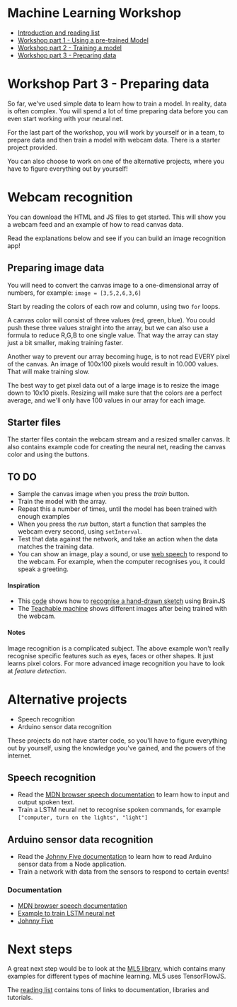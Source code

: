# Machine Learning Workshop

- [Introduction and reading list](../README.md)
- [Workshop part 1 - Using a pre-trained Model](./workshop1.md)
- [Workshop part 2 - Training a model](./workshop2.md)
- [Workshop part 3 - Preparing data](./workshop3.md)

# Workshop Part 3 - Preparing data

So far, we've used simple data to learn how to train a model. In reality, data is often complex. You will spend a lot of time preparing data before you can even start working with your neural net.

For the last part of the workshop, you will work by yourself or in a team, to prepare data and then train a model with webcam data. There is a starter project provided. 

You can also choose to work on one of the alternative projects, where you have to figure everything out by yourself!

# Webcam recognition

You can download the HTML and JS files to get started. This will show you a webcam feed and an example of how to read canvas data. 

Read the explanations below and see if you can build an image recognition app!

## Preparing image data

You will need to convert the canvas image to a one-dimensional array of numbers, for example: `image = [3,5,2,6,3,6]`

Start by reading the colors of each row and column, using two `for` loops. 

A canvas color will consist of three values (red, green, blue). You could push these three values straight into the array, but we can also use a formula to reduce R,G,B to one single value. That way the array can stay just a bit smaller, making training faster.

Another way to prevent our array becoming huge, is to not read EVERY pixel of the canvas. An image of 100x100 pixels would  result in 10.000 values. That will make training slow.

The best way to get pixel data out of a large image is to resize the image down to 10x10 pixels. Resizing will make sure that the colors are a perfect average, and we'll only have 100 values in our array for each image.

## Starter files

The starter files contain the webcam stream and a resized smaller canvas. It also contains example code for creating the neural net, reading the canvas color and using the buttons.

## TO DO

- Sample the canvas image when you press the *train* button. 
- Train the model with the array.
- Repeat this a number of times, until the model has been trained with enough examples
- When you press the *run* button, start a function that samples the webcam every second, using `setInterval`.
- Test that data against the network, and take an action when the data matches the training data.
- You can show an image, play a sound, or use [web speech](https://developer.mozilla.org/en-US/docs/Web/API/Web_Speech_API)
 to respond to the webcam. For example, when the computer recognises you, it could speak a greeting.

#### Inspiration

- This [code](https://gist.github.com/mac2000/fc54e6d6bdcbfde28b03dc2a43611270) shows how to [recognise a hand-drawn sketch](https://output.jsbin.com/mofaduk) using BrainJS
- The [Teachable machine](https://teachablemachine.withgoogle.com) shows different images after being trained with the webcam.

#### Notes

Image recognition is a complicated subject. The above example won't really recognise specific features such as eyes, faces or other shapes. It just learns pixel colors. For more advanced image recognition you have to look at *feature detection*.

# Alternative projects

- Speech recognition
- Arduino sensor data recognition

These projects do not have starter code, so you'll have to figure everything out by yourself, using the knowledge you've gained, and the powers of the internet.

## Speech recognition

- Read the [MDN browser speech documentation](https://developer.mozilla.org/en-US/docs/Web/API/Web_Speech_API) to learn how to input and output spoken text.
- Train a LSTM neural net to recognise spoken commands, for example `["computer, turn on the lights", "light"]`

## Arduino sensor data recognition

- Read the [Johnny Five documentation](http://johnny-five.io) to learn how to read Arduino sensor data from a Node application.
- Train a network with data from the sensors to respond to certain events!

### Documentation

- [MDN browser speech documentation](https://developer.mozilla.org/en-US/docs/Web/API/Web_Speech_API)
- [Example to train LSTM neural net](https://github.com/bradtraversy/brainjs_examples/blob/master/02_hardware-software.js)
- [Johnny Five](http://johnny-five.io)

# Next steps

A great next step would be to look at the [ML5 library](https://ml5js.org), which contains many examples for different types of machine learning. ML5 uses TensorFlowJS.

The [reading list](../README.md) contains tons of links to documentation, libraries and tutorials.